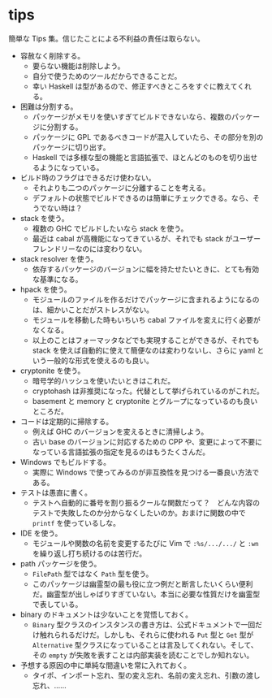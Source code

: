 # tips

簡単な Tips 集。信じたことによる不利益の責任は取らない。

* 容赦なく削除する。
  * 要らない機能は削除しよう。
  * 自分で使うためのツールだからできることだ。
  * 幸い Haskell は型があるので、修正すべきところをすぐに教えてくれる。
* 困難は分割する。
  * パッケージがメモリを使いすぎてビルドできないなら、複数のパッケージに分割する。
  * パッケージに GPL であるべきコードが混入していたら、その部分を別のパッケージに切り出す。
  * Haskell では多様な型の機能と言語拡張で、ほとんどのものを切り出せるようになっている。
* ビルド時のフラグはできるだけ使わない。
  * それよりも二つのパッケージに分離することを考える。
  * デフォルトの状態でビルドできるのは簡単にチェックできる。なら、そうでない時は？
* stack を使う。
  * 複数の GHC でビルドしたいなら stack を使う。
  * 最近は cabal が高機能になってきているが、それでも stack がユーザーフレンドリーなのには変わりない。
* stack resolver を使う。
  * 依存するパッケージのバージョンに幅を持たせたいときに、とても有効な基準になる。
* hpack を使う。
  * モジュールのファイルを作るだけでパッケージに含まれるようになるのは、細かいことだがストレスがない。
  * モジュールを移動した時もいちいち cabal ファイルを変えに行く必要がなくなる。
  * 以上のことはフォーマッタなどでも実現することができるが、それでも stack を使えば自動的に使えて簡便なのは変わりないし、さらに yaml という一般的な形式を使えるのも良い。
* cryptonite を使う。
  * 暗号学的ハッシュを使いたいときはこれだ。
  * cryptohash は非推奨になった。代替として挙げられているのがこれだ。
  * basement と memory と cryptonite とグループになっているのも良いところだ。
* コードは定期的に掃除する。
  * 例えば GHC のバージョンを変えるときに清掃しよう。
  * 古い base のバージョンに対応するための CPP や、変更によって不要になっている言語拡張の指定を見るのはもうたくさんだ。
* Windows でもビルドする。
  * 実際に Windows で使ってみるのが非互換性を見つける一番良い方法である。
* テストは愚直に書く。
  * テストへ自動的に番号を割り振るクールな関数だって？　どんな内容のテストで失敗したのか分からなくしたいのか。おまけに関数の中で `printf` を使っているしな。
* IDE を使う。
  * モジュールや関数の名前を変更するたびに Vim で `:%s/.../.../` と `:wn` を繰り返し打ち続けるのは苦行だ。
* path パッケージを使う。
  * `FilePath` 型ではなく `Path` 型を使う。
  * このパッケージは幽霊型の最も役に立つ例だと断言したいくらい便利だ。幽霊型が出しゃばりすぎていない。本当に必要な性質だけを幽霊型で表している。
* binary のドキュメントは少ないことを覚悟しておく。
  * `Binary` 型クラスのインスタンスの書き方は、公式ドキュメントで一回だけ触れられるだけだ。しかしも、それらに使われる `Put` 型と `Get` 型が `Alternative` 型クラスになっていることは言及してくれない。そして、その `empty` が失敗を表すことは内部実装を読むことでしか知れない。
* 予想する原因の中に単純な間違いを常に入れておく。
  * タイポ、インポート忘れ、型の変え忘れ、名前の変え忘れ、引数の渡し忘れ、……

